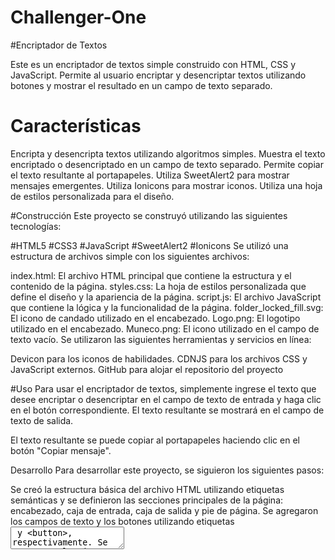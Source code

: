 # Challenger-One
#Encriptador de Textos

Este es un encriptador de textos simple construido con HTML, CSS y JavaScript. Permite al usuario encriptar y desencriptar textos utilizando botones y mostrar el resultado en un campo de texto separado.

# Características
Encripta y desencripta textos utilizando algoritmos simples.
Muestra el texto encriptado o desencriptado en un campo de texto separado.
Permite copiar el texto resultante al portapapeles.
Utiliza SweetAlert2 para mostrar mensajes emergentes.
Utiliza Ionicons para mostrar iconos.
Utiliza una hoja de estilos personalizada para el diseño.

#Construcción
Este proyecto se construyó utilizando las siguientes tecnologías:

#HTML5
#CSS3
#JavaScript
#SweetAlert2
#Ionicons
Se utilizó una estructura de archivos simple con los siguientes archivos:

index.html: El archivo HTML principal que contiene la estructura y el contenido de la página.
styles.css: La hoja de estilos personalizada que define el diseño y la apariencia de la página.
script.js: El archivo JavaScript que contiene la lógica y la funcionalidad de la página.
folder_locked_fill.svg: El icono de candado utilizado en el encabezado.
Logo.png: El logotipo utilizado en el encabezado.
Muneco.png: El icono utilizado en el campo de texto vacío.
Se utilizaron las siguientes herramientas y servicios en línea:

Devicon para los iconos de habilidades.
CDNJS para los archivos CSS y JavaScript externos.
GitHub para alojar el repositorio del proyecto

#Uso
Para usar el encriptador de textos, simplemente ingrese el texto que desee encriptar o desencriptar en el campo de texto de entrada y haga clic en el botón correspondiente. El texto resultante se mostrará en el campo de texto de salida.

El texto resultante se puede copiar al portapapeles haciendo clic en el botón "Copiar mensaje".


Desarrollo
Para desarrollar este proyecto, se siguieron los siguientes pasos:

Se creó la estructura básica del archivo HTML utilizando etiquetas semánticas y se definieron las secciones principales de la página: encabezado, caja de entrada, caja de salida y pie de página.
Se agregaron los campos de texto y los botones utilizando etiquetas <textarea> y <button>, respectivamente.
Se agregaron los iconos utilizando la librería Ionicons y se definieron las clases CSS correspondientes.
Se creó la hoja de estilos personalizada utilizando CSS y se definieron las reglas y propiedades necesarias para el diseño y la apariencia de la página.
Se creó el archivo JavaScript utilizando JavaScript vanilla y se definieron las funciones y la lógica necesarias para la encriptación y desencriptación de textos.
Se probaron y depuraron las funcionalidades utilizando el navegador web y las herramientas de desarrollador.
Se agregaron los archivos CSS y JavaScript externos utilizando CDNJS.
Se agregaron los iconos de habilidades utilizando Devicon y se definieron las clases CSS correspondientes.9. Se creó el archivo README utilizando Markdown y se definió la descripción, las características, la construcción, el uso y el desarrollo del proyecto.


Conclusiones
Este proyecto fue una oportunidad para practicar y aplicar los conocimientos adquiridos en HTML, CSS y JavaScript. Aprendí a utilizar herramientas y servicios en línea como Devicon, CDNJS y GitHub para mejorar la funcionalidad y la apariencia de la página. También aprendí a probar y depurar las funcionalidades utilizando las herramientas de desarrollador del navegador web.

En general, estoy satisfecho con el resultado final y espero seguir mejorando mis habilidades en el desarrollo web.


